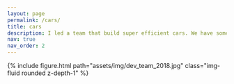 ```yaml
---
layout: page
permalink: /cars/
title: cars
description: I led a team that build super efficient cars. We have some world records too!
nav: true
nav_order: 2
---
```



{% include figure.html path="assets/img/dev_team_2018.jpg" class="img-fluid rounded z-depth-1" %}

